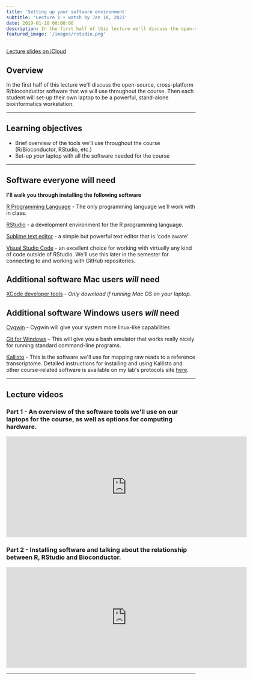 ```yaml
---
title: 'Setting up your software environment'
subtitle: 'Lecture 1 • watch by Jan 18, 2023'
date: 2019-01-10 00:00:00
description: In the first half of this lecture we'll discuss the open-source, cross-platform R/bioconductor software that we will use throughout the course.  Then each student will set-up their own laptop to be a powerful, stand-alone bioinformatics workstation.
featured_image: '/images/rstudio.png'
---
```


[Lecture slides on iCloud](https://www.icloud.com/keynote/0gntL7jitMXjx7nWRy4oakAjg#Lecture2%5FtoolsIntro)

## Overview

In the first half of this lecture we'll discuss the open-source, cross-platform R/bioconductor software that we will use throughout the course.  Then each student will set-up their own laptop to be a powerful, stand-alone bioinformatics workstation.

---

## Learning objectives

* Brief overview of the tools we’ll use throughout the course (R/Bioconductor, RStudio, etc.)
* Set-up *your* laptop with all the software needed for the course

---

## Software everyone will need

**I'll walk you through installing the following software**

[R Programming Language](http://lib.stat.cmu.edu/R/CRAN/) - The only programming language we'll work with in class.

[RStudio](http://www.rstudio.com/products/rstudio/download/) - a development environment for the R programming language.

[Sublime text editor](http://www.sublimetext.com/) - a simple but powerful text editor that is 'code aware'

[Visual Studio Code](https://code.visualstudio.com/) - an excellent choice for working with virtually any kind of code outside of RStudio.  We'll use this later in the semester for connecting to and working with GitHub repositories.

## Additional software **Mac users** *will* need

[XCode developer tools](https://developer.apple.com/xcode/) - *Only download if running Mac OS on your laptop.*

## Additional software **Windows** users *will* need

[Cygwin](https://www.cygwin.com/) - Cygwin will give your system more linux-like capabilities

[Git for Windows](https://gitforwindows.org/) – This will give you a bash emulator that works really nicely for running standard command-line programs.

[Kallisto](https://pachterlab.github.io/kallisto/) - This is the software we'll use for mapping raw reads to a reference transcriptome.  Detailed instructions for installing and using Kallisto and other course-related software is available on my lab's protocols site [here](https://protocols.hostmicrobe.org/conda).

---

## Lecture videos

### Part 1 - An overview of the software tools we'll use on our laptops for the course, as well as options for computing hardware.

<iframe src="https://player.vimeo.com/video/408967948" width="640" height="268" frameborder="0" allow="autoplay; fullscreen" allowfullscreen></iframe>


### Part 2 - Installing software and talking about the relationship between R, RStudio and Bioconductor.

<iframe src="https://player.vimeo.com/video/409021094" width="640" height="268" frameborder="0" allow="autoplay; fullscreen" allowfullscreen></iframe>

---